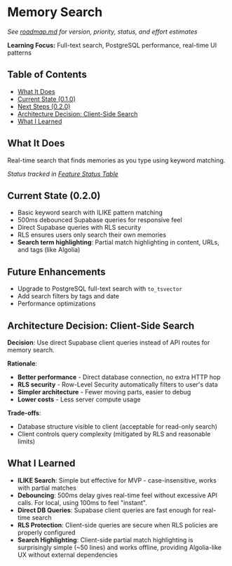 # Memory Search
*See [roadmap.md](../roadmap.md) for version, priority, status, and effort estimates*

**Learning Focus:** Full-text search, PostgreSQL performance, real-time UI patterns

## Table of Contents

- [What It Does](#what-it-does)
- [Current State (0.1.0)](#current-state-010)
- [Next Steps (0.2.0)](#next-steps-020)
- [Architecture Decision: Client-Side Search](#architecture-decision-client-side-search)
- [What I Learned](#what-i-learned)

## What It Does
Real-time search that finds memories as you type using keyword matching.

*Status tracked in [Feature Status Table](../roadmap.md#feature-status-table)*

## Current State (0.2.0)
- Basic keyword search with ILIKE pattern matching
- 500ms debounced Supabase queries for responsive feel
- Direct Supabase queries with RLS security
- RLS ensures users only search their own memories
- **Search term highlighting**: Partial match highlighting in content, URLs, and tags (like Algolia)

## Future Enhancements
- Upgrade to PostgreSQL full-text search with `to_tsvector`
- Add search filters by tags and date
- Performance optimizations

## Architecture Decision: Client-Side Search

**Decision**: Use direct Supabase client queries instead of API routes for memory search.

**Rationale**:
- **Better performance** - Direct database connection, no extra HTTP hop
- **RLS security** - Row-Level Security automatically filters to user's data
- **Simpler architecture** - Fewer moving parts, easier to debug
- **Lower costs** - Less server compute usage

**Trade-offs**:
- Database structure visible to client (acceptable for read-only search)
- Client controls query complexity (mitigated by RLS and reasonable limits)

## What I Learned
- **ILIKE Search**: Simple but effective for MVP - case-insensitive, works with partial matches
- **Debouncing**: 500ms delay gives real-time feel without excessive API calls. For local, using 100ms to feel "instant".
- **Direct DB Queries**: Supabase client queries are fast enough for real-time search
- **RLS Protection**: Client-side queries are secure when RLS policies are properly configured
- **Search Highlighting**: Client-side partial match highlighting is surprisingly simple (~50 lines) and works offline, providing Algolia-like UX without external dependencies